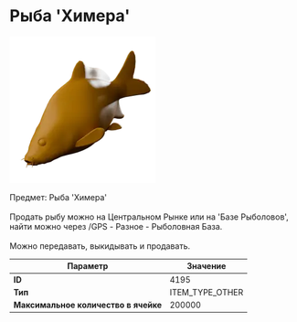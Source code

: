 # Рыба 'Химера'

![Item Image](../img/4195.webp?raw=true)

Предмет: Рыба 'Химера'<br><br>Продать рыбу можно на Центральном Рынке или на 'Базе Рыболовов', <br>найти можно через /GPS - Разное - Рыболовная База.<br><br>Можно передавать, выкидывать и продавать.


| Параметр | Значение |
|----------|----------|
| **ID** | 4195 |
| **Тип** | ITEM_TYPE_OTHER |
| **Максимальное количество в ячейке** | 200000 |

